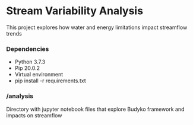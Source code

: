 # Stream Variability Analysis #

This project explores how water and energy limitations impact streamflow trends

### Dependencies ###

* Python 3.7.3
* Pip 20.0.2
* Virtual environment
* pip install -r requirements.txt

### /analysis ###

Directory with jupyter notebook files that explore Budyko framework and impacts on streamflow
